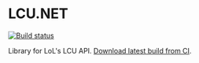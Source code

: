 # LCU.NET
[![Build status](https://ci.appveyor.com/api/projects/status/q49uebqgj7tamgwf?svg=true)](https://ci.appveyor.com/project/pipe01/lcu-net)

Library for LoL's LCU API. [Download latest build from CI](https://ci.appveyor.com/api/projects/pipe01/lcu-net/artifacts/bin%2FDebug%2FLCU.NET.dll).

